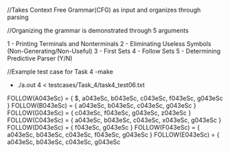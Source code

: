 //Takes Context Free Grammar(CFG) as input and organizes through parsing

//Organizing the grammar is demonstrated through 5 arguments


1 - Printing Terminals and Nonterminals
2 - Eliminating Useless Symbols (Non-Generating/Non-Useful)
3 - First Sets
4 - Follow Sets
5 - Determining Predictive Parser (Y/N)


//Example test case for Task 4
-make

- ./a.out 4 < testcases/Task_4/task4_test06.txt

FOLLOW(A043eSc) = { $, a043eSc, b043eSc, c043eSc, f043eSc, g043eSc }
FOLLOW(B043eSc) = { a043eSc, b043eSc, c043eSc, g043eSc }
FOLLOW(G043eSc) = { c043eSc, f043eSc, g043eSc, z043eSc }
FOLLOW(C043eSc) = { a043eSc, b043eSc, c043eSc, x043eSc, g043eSc }
FOLLOW(D043eSc) = { f043eSc, g043eSc }
FOLLOW(F043eSc) = { a043eSc, b043eSc, c043eSc, f043eSc, g043eSc }
FOLLOW(E043eSc) = { a043eSc, b043eSc, c043eSc, g043eSc
